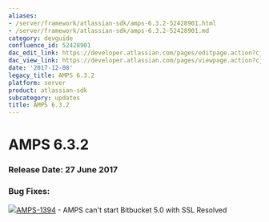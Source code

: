 ```yaml
---
aliases:
- /server/framework/atlassian-sdk/amps-6.3.2-52428901.html
- /server/framework/atlassian-sdk/amps-6.3.2-52428901.md
category: devguide
confluence_id: 52428901
dac_edit_link: https://developer.atlassian.com/pages/editpage.action?cjm=wozere&pageId=52428901
dac_view_link: https://developer.atlassian.com/pages/viewpage.action?cjm=wozere&pageId=52428901
date: '2017-12-08'
legacy_title: AMPS 6.3.2
platform: server
product: atlassian-sdk
subcategory: updates
title: AMPS 6.3.2
---
```

# AMPS 6.3.2

### Release Date: 27 June 2017

### Bug Fixes: 

<a href="https://ecosystem.atlassian.net/browse/AMPS-1394?src=confmacro" class="jira-issue-key"><img src="https://ecosystem.atlassian.net/secure/viewavatar?size=xsmall&amp;avatarId=15303&amp;avatarType=issuetype" class="icon" />AMPS-1394</a> - AMPS can't start Bitbucket 5.0 with SSL Resolved
























































































































































































































































































